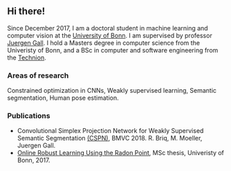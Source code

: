 ## Hi there! 
Since December 2017, I am a doctoral student in machine learning and computer vision at the [University of Bonn](https://www.uni-bonn.de/). I am supervised by professor [Juergen Gall](https://pages.iai.uni-bonn.de/gall_juergen/). I hold a Masters degree in computer science from the Univeristy of Bonn, and a BSc in computer and software engineering from the [Technion](https://www.technion.ac.il/en). 


### Areas of research
Constrained optimization in CNNs, Weakly supervised learning, Semantic segmentation, Human pose estimation.  

### Publications
 - Convolutional Simplex Projection Network for Weakly Supervised Semantic Segmentation [(CSPN)](https://arxiv.org/abs/1807.09169), BMVC 2018. R. Briq, M. Moeller, Juergen Gall.
  - [Online Robust Learning Using the Radon Point](https://1drv.ms/b/s!AkaKZSdGrfMlhDqSE09J1j47DkX9), MSc thesis, Univeristy of Bonn, 2017. 



